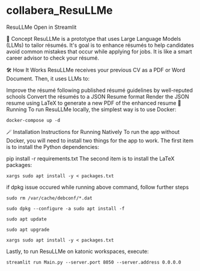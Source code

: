 # collabera_ResuLLMe

ResuLLMe Open in Streamlit  

🚀 Concept
ResuLLMe is a prototype that uses Large Language Models (LLMs) to tailor résumés. It's goal is to enhance résumés to help candidates avoid common mistakes that occur while applying for jobs. It is like a smart career advisor to check your résumé.

🛠 How It Works
ResuLLMe receives your previous CV as a PDF or Word Document. Then, it uses LLMs to:

Improve the résumé following published résumé guidelines by well-reputed schools
Convert the résumés to a JSON Resume format
Render the JSON resume using LaTeX to generate a new PDF of the enhanced resume
🏃 Running
To run ResuLLMe locally, the simplest way is to use Docker:

    docker-compose up -d

🪄 Installation Instructions for Running Natively
To run the app without Docker, you will need to install two things for the app to work. The first item is to install the Python dependencies:

pip install -r requirements.txt
The second item is to install the LaTeX packages:

    xargs sudo apt install -y < packages.txt

if dpkg issue occured while running above command, follow further steps

    sudo rm /var/cache/debconf/*.dat

    sudo dpkg --configure -a sudo apt install -f

    sudo apt update

    sudo apt upgrade

    xargs sudo apt install -y < packages.txt
Lastly, to run ResuLLMe on katonic workspaces, execute:

    streamlit run Main.py --server.port 8050 --server.address 0.0.0.0




